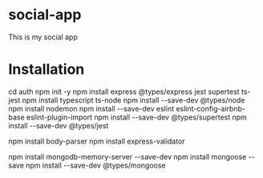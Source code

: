 # social-app

This is my social app

# Installation
cd auth
npm init -y
npm install express @types/express jest supertest ts-jest
npm install typescript ts-node
npm install --save-dev @types/node
npm install nodemon
npm install --save-dev eslint eslint-config-airbnb-base eslint-plugin-import
npm install --save-dev @types/supertest
npm install --save-dev @types/jest

npm install body-parser
npm install express-validator

npm install mongodb-memory-server --save-dev
npm install mongoose --save
npm install --save-dev @types/mongoose 